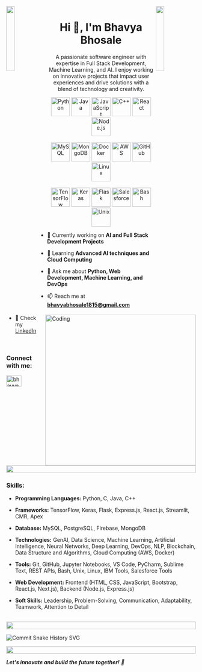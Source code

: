 <img align="left" src="https://user-images.githubusercontent.com/65187002/144930161-2f783401-8d27-4fdf-a2f7-cc0ba32f1f1f.gif" width="21%" style="display:inline;">
<img align="right" src="https://user-images.githubusercontent.com/65187002/144930161-2f783401-8d27-4fdf-a2f7-cc0ba32f1f1f.gif" width="21%" style="display:inline;">

<h1 align="center">Hi 👋, I'm Bhavya Bhosale</h1>
<p align="center">A passionate software engineer with expertise in Full Stack Development, Machine Learning, and AI. I enjoy working on innovative projects that impact user experiences and drive solutions with a blend of technology and creativity.</p>

<div align="center">
  <!-- Programming Languages -->
  <img src="https://cdn.jsdelivr.net/gh/devicons/devicon/icons/python/python-original.svg" alt="Python" width="50" height="50" />
  <img src="https://cdn.jsdelivr.net/gh/devicons/devicon/icons/java/java-original.svg" alt="Java" width="50" height="50" />
  <img src="https://cdn.jsdelivr.net/gh/devicons/devicon/icons/javascript/javascript-original.svg" alt="JavaScript" width="50" height="50" />
  <img src="https://cdn.jsdelivr.net/gh/devicons/devicon/icons/cplusplus/cplusplus-original.svg" alt="C++" width="50" height="50" />
  <img src="https://cdn.jsdelivr.net/gh/devicons/devicon/icons/react/react-original.svg" alt="React" width="50" height="50" />
  <img src="https://cdn.jsdelivr.net/gh/devicons/devicon/icons/nodejs/nodejs-original.svg" alt="Node.js" width="50" height="50" />
</div>

<br>

<div align="center">
  <!-- Databases and Tools -->
  <img src="https://cdn.jsdelivr.net/gh/devicons/devicon/icons/mysql/mysql-original.svg" alt="MySQL" width="50" height="50" />
  <img src="https://cdn.jsdelivr.net/gh/devicons/devicon/icons/mongodb/mongodb-original.svg" alt="MongoDB" width="50" height="50" />
  <img src="https://cdn.jsdelivr.net/gh/devicons/devicon/icons/docker/docker-original.svg" alt="Docker" width="50" height="50" />
  <img src="https://cdn.jsdelivr.net/gh/devicons/devicon/icons/amazonwebservices/amazonwebservices-original.svg" alt="AWS" width="50" height="50" />
  <img src="https://cdn.jsdelivr.net/gh/devicons/devicon/icons/github/github-original.svg" alt="GitHub" width="50" height="50" />
  <img src="https://cdn.jsdelivr.net/gh/devicons/devicon/icons/linux/linux-original.svg" alt="Linux" width="50" height="50" />
</div>

<br>

<div align="center">
  <!-- Frameworks and Technologies -->
  <img src="https://cdn.jsdelivr.net/gh/devicons/devicon/icons/tensorflow/tensorflow-original.svg" alt="TensorFlow" width="50" height="50" />
  <img src="https://cdn.jsdelivr.net/gh/devicons/devicon/icons/keras/keras-original.svg" alt="Keras" width="50" height="50" />
  <img src="https://cdn.jsdelivr.net/gh/devicons/devicon/icons/flask/flask-original.svg" alt="Flask" width="50" height="50" />
  <img src="https://cdn.jsdelivr.net/gh/devicons/devicon/icons/salesforce/salesforce-original.svg" alt="Salesforce" width="50" height="50" />
  <img src="https://cdn.jsdelivr.net/gh/devicons/devicon/icons/bash/bash-original.svg" alt="Bash" width="50" height="50" />
  <img src="https://cdn.jsdelivr.net/gh/devicons/devicon/icons/unix/unix-original.svg" alt="Unix" width="50" height="50" />
</div>



<img align="right" alt="Coding" width="400" src="https://user-images.githubusercontent.com/74038190/229223263-cf2e4b07-2615-4f87-9c38-e37600f8381a.gif">

- 🔭 Currently working on **AI and Full Stack Development Projects**

- 🌱 Learning **Advanced AI techniques and Cloud Computing**

- 💬 Ask me about **Python, Web Development, Machine Learning, and DevOps**

- 📫 Reach me at **bhavyabhosale1815@gmail.com**

- 📄 Check my [LinkedIn](https://www.linkedin.com/in/bhavya-bhosale)

<br>
<h3 align="left">Connect with me:</h3>
<p align="left">
<a href="https://linkedin.com/in/bhavya-bhosale" target="blank"><img align="center" src="https://raw.githubusercontent.com/rahuldkjain/github-profile-readme-generator/master/src/images/icons/Social/linked-in-alt.svg" alt="bhavya-bhosale" height="30" width="40" /></a>
</p>

<img src="https://i.imgur.com/dBaSKWF.gif" height="20" width="100%">

<h3 align="left">Skills:</h3>

- **Programming Languages:** Python, C, Java, C++

- **Frameworks:** TensorFlow, Keras, Flask, Express.js, React.js, Streamlit, CMR, Apex

- **Database:** MySQL, PostgreSQL, Firebase, MongoDB

- **Technologies:** GenAI, Data Science, Machine Learning, Artificial Intelligence, Neural Networks, Deep Learning, DevOps, NLP, Blockchain, Data Structure and Algorithms, Cloud Computing (AWS, Docker)

- **Tools:** Git, GitHub, Jupyter Notebooks, VS Code, PyCharm, Sublime Text, REST APIs, Bash, Unix, Linux, IBM Tools, Salesforce Tools

- **Web Development:** Frontend (HTML, CSS, JavaScript, Bootstrap, React.js, Next.js), Backend (Node.js, Express.js)

- **Soft Skills:** Leadership, Problem-Solving, Communication, Adaptability, Teamwork, Attention to Detail

<br/>

<img src="https://i.imgur.com/dBaSKWF.gif" height="20" width="100%">

![Commit Snake History SVG](https://github.com/bhavyabhosale/bhavyabhosale/blob/output/github-contribution-grid-snake.svg)

<img src="https://i.imgur.com/dBaSKWF.gif" height="20" width="100%">

<em><b>Let's innovate and build the future together!</b> 🚀</em>
